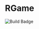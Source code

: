 # RGame

![Build Badge][build]

[build]: https://github.com/jjg1914/rgame/workflows/Build/badge.svg
